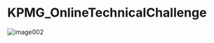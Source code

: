 # KPMG_OnlineTechnicalChallenge


![image002](https://user-images.githubusercontent.com/48742081/212646165-51567cf9-b09a-4767-b0bf-feed74d3318d.png)
